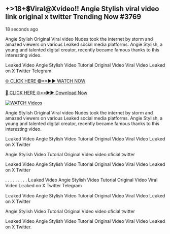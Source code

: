 ## +>18+💲Viral@Xvideo!! Angie Stylish viral video link original x twitter Trending Now #3769

18 seconds ago

Angie Stylish Original Viral video Nudes took the internet by storm and amazed viewers on various Leaked social media platforms. Angie Stylish, a young and talented digital creator, recently became famous thanks to this interesting video.

L𝚎aked Video Angie Stylish Video Tutorial Original Video Viral Video L𝚎aked on X Twitter Telegram

[🌐 CLICK HERE 🟢==►► WATCH NOW](https://valovideo.net/valo-video/?bom)

[🔴 CLICK HERE 🌐==►► Download Now](https://valovideo.net/valo-video/?bom)

[![WATCH Videos](https://i.imgur.com/dJHk4Zq.gif)](https://valovideo.net/valo-video/?bom)

Angie Stylish Original Viral video Nudes took the internet by storm and amazed viewers on various Leaked social media platforms. Angie Stylish, a young and talented digital creator, recently became famous thanks to this interesting video.

L𝚎aked Video Angie Stylish Video Tutorial Original Video Viral Video L𝚎aked on X Twitter

Angie Stylish Video Tutorial Original Video video oficial twitter

L𝚎aked Video Angie Stylish Video Tutorial Original Video Viral Video L𝚎aked on X Twitter

. . . . . . . . . L𝚎aked Video Angie Stylish Video Tutorial Original Video Viral Video L𝚎aked on X Twitter Telegram

L𝚎aked Video Angie Stylish Video Tutorial Original Video Viral Video L𝚎aked on X Twitter

Angie Stylish Video Tutorial Original Video video oficial twitter

L𝚎aked Video Angie Stylish Video Tutorial Original Video Viral Video L𝚎aked on X Twitter.